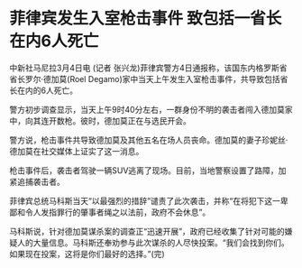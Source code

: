 # 菲律宾发生入室枪击事件 致包括一省长在内6人死亡

中新社马尼拉3月4日电 (记者 张兴龙)菲律宾警方4日通报称，该国东内格罗斯省省长罗尔·德加莫(Roel
Degamo)家中当天上午发生入室枪击事件，共导致包括省长在内的6人死亡。

警方初步调查显示，当天上午9时40分左右，一群身份不明的袭击者闯入德加莫家中，向其连开数枪。彼时，德加莫正在与选民开会。

警方说，枪击事件共导致德加莫及其他五名在场人员丧命。德加莫的妻子珍妮丝·德加莫在社交媒体上证实了这一消息。

枪击事件后，袭击者驾驶一辆SUV逃离了现场。目前，当地警察设置了路障，加紧追捕袭击者。

菲律宾总统马科斯当天“以最强烈的措辞”谴责了此次袭击，并称“在将犯下这一卑鄙和令人发指罪行的肇事者绳之以法前，政府不会休息”。

马科斯说，针对德加莫谋杀案的调查正“迅速开展”，政府已经收集了针对可能的嫌疑人的大量信息。马科斯还奉劝参与此次谋杀的人尽快投案。“我们会找到你们。如果现在投案，这将是你们最好的选择。”(完)

